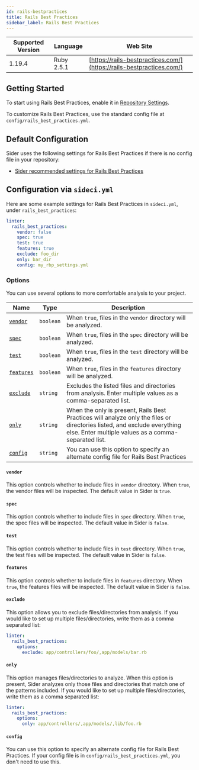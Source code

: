 ```yaml
---
id: rails-bestpractices
title: Rails Best Practices
sidebar_label: Rails Best Practices
---
```


| Supported Version | Language | Web Site |
| ----------------- | -------- | -------- |
| 1.19.4 | Ruby 2.5.1 | [https://rails-bestpractices.com/](https://rails-bestpractices.com/) |

## Getting Started

To start using Rails Best Practices, enable it in [Repository Settings](../../getting-started/repository-settings.md).

To customize Rails Best Practices, use the standard config file at `config/rails_best_practices.yml`.

## Default Configuration

Sider uses the following settings for Rails Best Practices if there is no config file in your repository:

* [Sider recommended settings for Rails Best Practices](https://github.com/actcat/sideci_config/blob/master/ruby/rails_best_practices/sideci_rails_best_practices.yml)

## Configuration via `sideci.yml`

Here are some example settings for Rails Best Practices in `sideci.yml`, under `rails_best_practices`:

```yaml:sideci.yml
linter:
  rails_best_practices:
    vendor: false
    spec: true
    test: true
    features: true
    exclude: foo_dir
    only: bar_dir
    config: my_rbp_settings.yml
```

### Options

You can use several options to more comfortable analysis to your project.

| Name | Type | Description |
| ---- | ---- | ----------- |
| [`vendor`](#vendor) | `boolean` | When `true`, files in the `vendor` directory will be analyzed. |
| [`spec`](#spec) | `boolean` | When `true`, files in the `spec` directory will be analyzed. |
| [`test`](#test) | `boolean` | When `true`, files in the `test` directory will be analyzed. |
| [`features`](#features) | `boolean` | When `true`, files in the `features` directory will be analyzed. |
| [`exclude`](#exclude) | `string` | Excludes the listed files and directories from analysis. Enter multiple values as a comma-separated list. |
| [`only`](#only) | `string` | When the only is present, Rails Best Practices will analyze only the files or directories listed, and exclude everything else. Enter multiple values as a comma-separated list. |
| [`config`](#config) | `string` | You can use this option to specify an alternate config file for Rails Best Practices |

#### `vendor`

This option controls whether to include files in `vendor` directory. When `true`, the vendor files will be inspected. The default value in Sider is `true`.

#### `spec`

This option controls whether to include files in `spec` directory. When `true`, the spec files will be inspected. The default value in Sider is `false`.

#### `test`

This option controls whether to include files in `test` directory. When `true`, the test files will be inspected. The default value in Sider is `false`.

#### `features`

This option controls whether to include files in `features` directory. When `true`, the features files will be inspected. The default value in Sider is `false`.

#### `exclude`

This option allows you to exclude files/directories from analysis. If you would like to set up multiple files/directories, write them as a comma separated list:

```yaml:sideci.yml
linter:
  rails_best_practices:
    options:
      exclude: app/controllers/foo/,app/models/bar.rb
```

#### `only`

This option manages files/directories to analyze. When this option is present, Sider analyzes only those files and directories that match one of the patterns included. If you would like to set up multiple files/directories, write them as a comma separated list:

```yaml:sideci.yml
linter:
  rails_best_practices:
    options:
      only: app/controllers/,app/models/,lib/foo.rb
```

#### `config`

You can use this option to specify an alternate config file for Rails Best Practices. If your config file is in `config/rails_best_practices.yml`, you don't need to use this.
